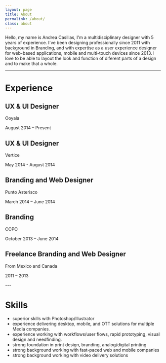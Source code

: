 ```yaml
---
layout: page
title: About
permalink: /about/
class: about
---
```


Hello, my name is Andrea Casillas, I'm a multidisciplinary designer with 5 years of experience. I've been designing professionally since 2011 with background in Branding, and with expertise as a user experience designer for web-based applications, mobile and multi-touch devices since 2013. I love to be able to layout the look and function of diferent parts of a design and to make that a whole.

---

# Experience

## UX & UI Designer
<p class="place">Ooyala</p>
<p class="datespan">August 2014 – Present</p>

## UX & UI Designer
<p class="place">Vertice</p>
<p class="datespan">May 2014 - August 2014</p>

## Branding and Web Designer
<p class="place">Punto Asterisco</p>
<p class="datespan">March 2014 – June 2014</p>

## Branding
<p class="place">COPO</p>
<p class="datespan">October 2013 – June 2014</p>

## Freelance Branding and Web Designer
<p class="place">From Mexico and Canada</p>
<p class="datespan">2011 – 2013</p>
---

# Skills

- superior skills with Photoshop/Illustrator
- experience delivering desktop, mobile, and OTT solutions for multiple Media companies.
- experience working with workflows/user flows, rapid prototyping, visual design and needfinding.
- strong foundation in print design, branding, analog/digital printing
- strong background working with fast-paced web and mobile companies
- strong background working with video delivery solutions 
